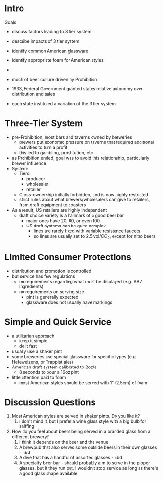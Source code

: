 # Intro

Goals
- discuss factors leading to 3 tier system
- describe impacts of 3 tier system
- identify common American glassware
- identify appropriate foam for American styles
-

- much of beer culture driven by Prohibition
- 1933, Federal Government granted states relative autonomy over distribution and sales
- each state instituted a variation of the 3 tier system

# Three-Tier System

- pre-Prohibition, most bars and taverns owned by breweries
	- brewers put economic pressure on taverns that required additional activities to turn a profit
	- this led to gambling, prostitution, etc
- as Prohibition ended, goal was to avoid this relationship, particularly brewer influence
- System:
	- Tiers:
		- producer
		- wholesaler
		- retailer
	- Cross-ownership initially forbidden, and is now highly restricted
	- strict rules about what brewers/wholesalers can give to retailers, from draft equipment to coasters
- As a result, US retailers are highly independent
	- draft choice variety is a hallmark of a good beer bar
		- major ones have 20, 60, or even 100
		- US draft systems can be quite complex
			- lines are rarely fixed with variable resistance faucets
			- so lines are usually set to 2.5 vol/$CO_2$, except for nitro beers

# Limited Consumer Protections

- distribution and promotion is controlled
- but service has few regulations
	- no requirements regarding what must be displayed (e.g. ABV, ingredients)
	- no requirements on serving size
		- pint is generally expected
		- glassware does not usually have markings

# Simple and Quick Service

- a utilitarian approach
	- keep it simple
	- do it fast
- usually use a shaker pint
- some breweries use special glassware for specific types (e.g. Hefeweizens, or Trappist ales)
- American draft system calibrated to 2oz/s
	- 8 seconds to pour a 16oz pint
- little attention paid to foam
	- most American styles should be served with 1" (2.5cm) of foam

# Discussion Questions
1. Most American styles are served in shaker pints. Do you like it?
	1. I don't mind it, but I prefer a wine glass style with a big bulb for sniffing
2. How do you feel about beers being served in a branded glass from a different brewery?
	1. I think it depends on the beer and the venue
	2. A brewpub that also serves some outside beers in their own glasses - nbd
	3. A dive that has a handful of assorted glasses - nbd
	4. A specialty beer bar - should probably aim to serve in the proper glasses, but if they run out, I wouldn't stop service as long as there's a good glass shape available